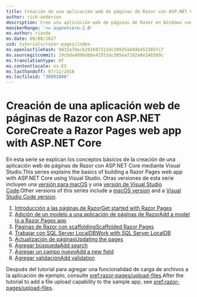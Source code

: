 ```yaml
---
title: Creación de una aplicación web de páginas de Razor con ASP.NET Core
author: rick-anderson
description: Cree una aplicación web de páginas de Razor en Windows con Visual Studio, ASP.NET Core y EF Core.
monikerRange: '>= aspnetcore-2.0'
ms.author: riande
ms.date: 09/08/2017
uid: tutorials/razor-pages/index
ms.openlocfilehash: 9d32a7becb291697313dc28925ab94b452385fc7
ms.sourcegitcommit: 19cbda409bdbbe42553dc385ea72d2a8e246509c
ms.translationtype: HT
ms.contentlocale: es-ES
ms.lasthandoff: 07/12/2018
ms.locfileid: "38992846"
---
```

# <a name="create-a-razor-pages-web-app-with-aspnet-core"></a><span data-ttu-id="503e2-103">Creación de una aplicación web de páginas de Razor con ASP.NET Core</span><span class="sxs-lookup"><span data-stu-id="503e2-103">Create a Razor Pages web app with ASP.NET Core</span></span>

<span data-ttu-id="503e2-104">En esta serie se explican los conceptos básicos de la creación de una aplicación web de páginas de Razor con ASP.NET Core mediante Visual Studio.</span><span class="sxs-lookup"><span data-stu-id="503e2-104">This series explains the basics of building a Razor Pages web app with ASP.NET Core using Visual Studio.</span></span> <span data-ttu-id="503e2-105">Otras versiones de esta serie incluyen una [versión para macOS](xref:tutorials/razor-pages-mac/index) y una [versión de Visual Studio Code](xref:tutorials/razor-pages-vsc/index).</span><span class="sxs-lookup"><span data-stu-id="503e2-105">Other versions of this series include a [macOS version](xref:tutorials/razor-pages-mac/index) and a [Visual Studio Code version](xref:tutorials/razor-pages-vsc/index).</span></span>

1. [<span data-ttu-id="503e2-106">Introducción a las páginas de Razor</span><span class="sxs-lookup"><span data-stu-id="503e2-106">Get started with Razor Pages</span></span>](xref:tutorials/razor-pages/razor-pages-start)
1. [<span data-ttu-id="503e2-107">Adición de un modelo a una aplicación de páginas de Razor</span><span class="sxs-lookup"><span data-stu-id="503e2-107">Add a model to a Razor Pages app</span></span>](xref:tutorials/razor-pages/model)
1. [<span data-ttu-id="503e2-108">Páginas de Razor con scaffolding</span><span class="sxs-lookup"><span data-stu-id="503e2-108">Scaffolded Razor Pages</span></span>](xref:tutorials/razor-pages/page)
1. [<span data-ttu-id="503e2-109">Trabajar con SQL Server LocalDB</span><span class="sxs-lookup"><span data-stu-id="503e2-109">Work with SQL Server LocalDB</span></span>](xref:tutorials/razor-pages/sql)
1. [<span data-ttu-id="503e2-110">Actualización de páginas</span><span class="sxs-lookup"><span data-stu-id="503e2-110">Updating the pages</span></span>](xref:tutorials/razor-pages/da1)
1. [<span data-ttu-id="503e2-111">Agregar búsqueda</span><span class="sxs-lookup"><span data-stu-id="503e2-111">Add search</span></span>](xref:tutorials/razor-pages/search)
1. [<span data-ttu-id="503e2-112">Agregar un campo nuevo</span><span class="sxs-lookup"><span data-stu-id="503e2-112">Add a new field</span></span>](xref:tutorials/razor-pages/new-field)
1. [<span data-ttu-id="503e2-113">Agregar validación</span><span class="sxs-lookup"><span data-stu-id="503e2-113">Add validation</span></span>](xref:tutorials/razor-pages/validation)

<span data-ttu-id="503e2-114">Después del tutorial para agregar una funcionalidad de carga de archivos a la aplicación de ejemplo, consulte <xref:razor-pages/upload-files>.</span><span class="sxs-lookup"><span data-stu-id="503e2-114">After the tutorial to add a file upload capability to the sample app, see <xref:razor-pages/upload-files>.</span></span>
